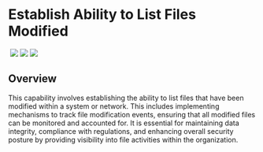 # Establish Ability to List Files Modified
&nbsp;![](https://img.shields.io/badge/ID-C1302-blue)&nbsp;![](https://img.shields.io/badge/Phase-Preparation_%28P0001%29-blue)&nbsp;![](https://img.shields.io/badge/Category-File-blue)
## Overview
This capability involves establishing the ability to list files that have been modified within a system or network. This includes implementing mechanisms to track file modification events, ensuring that all modified files can be monitored and accounted for. It is essential for maintaining data integrity, compliance with regulations, and enhancing overall security posture by providing visibility into file activities within the organization.